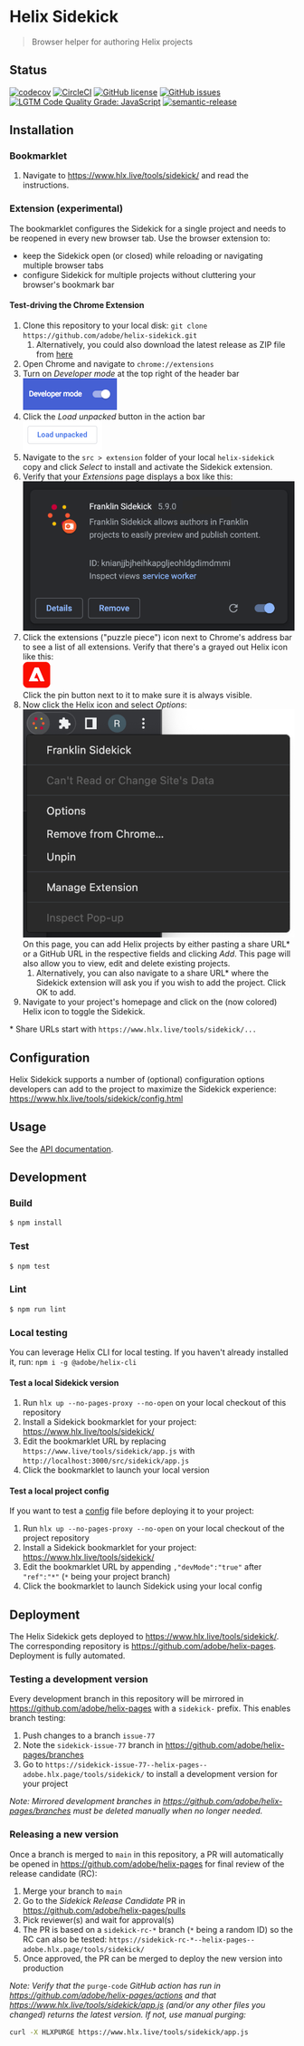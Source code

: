 # Helix Sidekick

> Browser helper for authoring Helix projects

## Status
[![codecov](https://img.shields.io/codecov/c/github/adobe/helix-sidekick.svg)](https://codecov.io/gh/adobe/helix-sidekick)
[![CircleCI](https://img.shields.io/circleci/project/github/adobe/helix-sidekick.svg)](https://circleci.com/gh/adobe/helix-sidekick)
[![GitHub license](https://img.shields.io/github/license/adobe/helix-sidekick.svg)](https://github.com/adobe/helix-sidekick/blob/master/LICENSE.txt)
[![GitHub issues](https://img.shields.io/github/issues/adobe/helix-sidekick.svg)](https://github.com/adobe/helix-sidekick/issues)
[![LGTM Code Quality Grade: JavaScript](https://img.shields.io/lgtm/grade/javascript/g/adobe/helix-sidekick.svg?logo=lgtm&logoWidth=18)](https://lgtm.com/projects/g/adobe/helix-sidekick)
[![semantic-release](https://img.shields.io/badge/%20%20%F0%9F%93%A6%F0%9F%9A%80-semantic--release-e10079.svg)](https://github.com/semantic-release/semantic-release)

## Installation

### Bookmarklet

1. Navigate to https://www.hlx.live/tools/sidekick/ and read the instructions.

### Extension (experimental)

The bookmarklet configures the Sidekick for a single project and needs to be reopened in every new browser tab. Use the browser extension to:
- keep the Sidekick open (or closed) while reloading or navigating multiple browser tabs
- configure Sidekick for multiple projects without cluttering your browser's bookmark bar

#### Test-driving the Chrome Extension
1. Clone this repository to your local disk: `git clone https://github.com/adobe/helix-sidekick.git`
   1. Alternatively, you could also download the latest release as ZIP file from [here](https://github.com/adobe/helix-sidekick/releases)
1. Open Chrome and navigate to `chrome://extensions`
1. Turn on _Developer mode_ at the top right of the header bar<br />
![Developer mode](docs/imgs/install_developer_mode.png)
1. Click the _Load unpacked_ button in the action bar<br />
![Load unpacked](docs/imgs/install_load_unpacked.png)
1. Navigate to the `src > extension` folder of your local `helix-sidekick` copy and click _Select_ to install and activate the Sidekick extension.
1. Verify that your _Extensions_ page displays a box like this:<br />
![Extension box](docs/imgs/install_extension_box.png)<br />
1. Click the extensions ("puzzle piece") icon next to Chrome's address bar to see a list of all extensions. Verify that there's a grayed out Helix icon like this:<br />
![Extension icon disabled](docs/imgs/install_toolbar_icon.png)<br />
Click the pin button next to it to make sure it is always visible.
1. Now click the Helix icon and select _Options_:<br />
![Extension box](docs/imgs/install_contextmenu_options.png)<br />
On this page, you can add Helix projects by either pasting a share URL* or a GitHub URL in the respective fields and clicking _Add_. This page will also allow you to view, edit and delete existing projects.
   1. Alternatively, you can also navigate to a share URL* where the Sidekick extension will ask you if you wish to add the project. Click OK to add.
1. Navigate to your project's homepage and click on the (now colored) Helix icon to toggle the Sidekick.

\* Share URLs start with `https://www.hlx.live/tools/sidekick/...`

## Configuration

Helix Sidekick supports a number of (optional) configuration options developers can add to the project to maximize the Sidekick experience:
https://www.hlx.live/tools/sidekick/config.html

## Usage

See the [API documentation](docs/API.md).

## Development

### Build

```bash
$ npm install
```

### Test

```bash
$ npm test
```

### Lint

```bash
$ npm run lint
```

### Local testing

You can leverage Helix CLI for local testing. If you haven't already installed it, run: `npm i -g @adobe/helix-cli`

#### Test a local Sidekick version

1. Run `hlx up --no-pages-proxy --no-open` on your local checkout of this repository
2. Install a Sidekick bookmarklet for your project: https://www.hlx.live/tools/sidekick/
3. Edit the bookmarklet URL by replacing `https://www.live/tools/sidekick/app.js` with `http://localhost:3000/src/sidekick/app.js`
4. Click the bookmarklet to launch your local version

#### Test a local project config

If you want to test a [config](#configuration) file before deploying it to your project:
1. Run `hlx up --no-pages-proxy --no-open` on your local checkout of the project repository
2. Install a Sidekick bookmarklet for your project: https://www.hlx.live/tools/sidekick/
3. Edit the bookmarklet URL by appending `,"devMode":"true"` after `"ref":"*"` (`*` being your project branch)
4. Click the bookmarklet to launch Sidekick using your local config

## Deployment

The Helix Sidekick gets deployed to https://www.hlx.live/tools/sidekick/. The corresponding repository is https://github.com/adobe/helix-pages. Deployment is fully automated.

### Testing a development version

Every development branch in this repository will be mirrored in https://github.com/adobe/helix-pages with a `sidekick-` prefix. This enables branch testing:

1. Push changes to a branch `issue-77`
2. Note the `sidekick-issue-77` branch in https://github.com/adobe/helix-pages/branches
3. Go to `https://sidekick-issue-77--helix-pages--adobe.hlx.page/tools/sidekick/` to install a development version for your project

_Note: Mirrored development branches in https://github.com/adobe/helix-pages/branches must be deleted manually when no longer needed._

### Releasing a new version

Once a branch is merged to `main` in this repository, a PR will automatically be opened in https://github.com/adobe/helix-pages for final review of the release candidate (RC):

1. Merge your branch to `main`
2. Go to the _Sidekick Release Candidate_ PR in https://github.com/adobe/helix-pages/pulls
3. Pick reviewer(s) and wait for approval(s)
4. The PR is based on a `sidekick-rc-*` branch (`*` being a random ID) so the RC can also be tested:
   `https://sidekick-rc-*--helix-pages--adobe.hlx.page/tools/sidekick/`
5. Once approved, the PR can be merged to deploy the new version into production

_Note: Verify that the_ `purge-code` _GitHub action has run in https://github.com/adobe/helix-pages/actions and that https://www.hlx.live/tools/sidekick/app.js (and/or any other files you changed) returns the latest version. If not, use manual purging:_
```sh
curl -X HLXPURGE https://www.hlx.live/tools/sidekick/app.js
```

